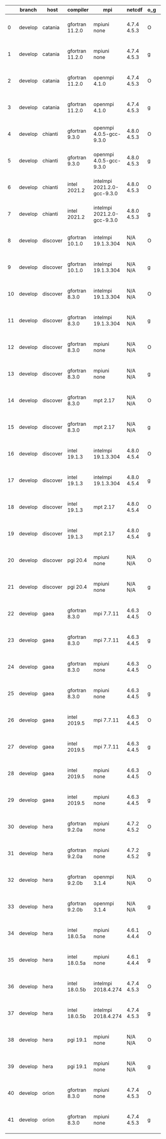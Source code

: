 |    | branch   | host     | compiler        | mpi                         | netcdf      | o_g   | os     | build   |   u_pass |   u_fail |   s_pass |   s_fail |   e_pass |   e_fail |   nuopc_pass |   nuopc_fail | artifacts_hash                                                                                                                                                        | modified                  |
|----|----------|----------|-----------------|-----------------------------|-------------|-------|--------|---------|----------|----------|----------|----------|----------|----------|--------------|--------------|-----------------------------------------------------------------------------------------------------------------------------------------------------------------------|---------------------------|
|  0 | develop  | catania  | gfortran 11.2.0 | mpiuni none                 | 4.7.4 4.5.3 | O     | Darwin | pass    |    12136 |        0 |        8 |        0 |       43 |        0 |            0 |           50 | [artifacts](https://github.com/esmf-org/esmf-test-artifacts/tree/9833620b259287e1c13caba6b9856f465a728b8c/develop/catania/gfortran/11.2.0/O/mpiuni/none)              | 2022-05-05 00:39:32 -0600 |
|  1 | develop  | catania  | gfortran 11.2.0 | mpiuni none                 | 4.7.4 4.5.3 | g     | Darwin | pass    |    12136 |        0 |        8 |        0 |       43 |        0 |            0 |           50 | [artifacts](https://github.com/esmf-org/esmf-test-artifacts/tree/e51f059b49c06bf1c03288ff29f876642c4bf8b2/develop/catania/gfortran/11.2.0/g/mpiuni/none)              | 2022-05-05 02:00:21 -0600 |
|  2 | develop  | catania  | gfortran 11.2.0 | openmpi 4.1.0               | 4.7.4 4.5.3 | O     | Darwin | pass    |    13508 |      154 |       41 |        8 |       80 |        0 |           45 |            5 | [artifacts](https://github.com/esmf-org/esmf-test-artifacts/tree/3747932e123dbb932a6c9c3f2affc1a1e0bfa5f7/develop/catania/gfortran/11.2.0/O/openmpi/4.1.0)            | 2022-05-05 00:06:27 -0600 |
|  3 | develop  | catania  | gfortran 11.2.0 | openmpi 4.1.0               | 4.7.4 4.5.3 | g     | Darwin | pass    |    13508 |      154 |       41 |        8 |       80 |        0 |           45 |            5 | [artifacts](https://github.com/esmf-org/esmf-test-artifacts/tree/a98bb25e5d1d8c87fe856ba844586b3fbd21024d/develop/catania/gfortran/11.2.0/g/openmpi/4.1.0)            | 2022-05-05 01:20:57 -0600 |
|  4 | develop  | chianti  | gfortran 9.3.0  | openmpi 4.0.5-gcc-9.3.0     | 4.8.0 4.5.3 | O     | Linux  | pass    |    13662 |        0 |       49 |        0 |       80 |        0 |           50 |            0 | [artifacts](https://github.com/esmf-org/esmf-test-artifacts/tree/19c191a15ee11bd8fa523bc9a3e5372fcd876e4c/develop/chianti/gfortran/9.3.0/O/openmpi/4.0.5-gcc-9.3.0)   | 2022-05-05 01:54:19 -0400 |
|  5 | develop  | chianti  | gfortran 9.3.0  | openmpi 4.0.5-gcc-9.3.0     | 4.8.0 4.5.3 | g     | Linux  | pass    |    13662 |        0 |       49 |        0 |       80 |        0 |           50 |            0 | [artifacts](https://github.com/esmf-org/esmf-test-artifacts/tree/11fecc1f6434ed3327d2ef9e46a40139d9ffa0dc/develop/chianti/gfortran/9.3.0/g/openmpi/4.0.5-gcc-9.3.0)   | 2022-05-05 02:49:02 -0400 |
|  6 | develop  | chianti  | intel 2021.2    | intelmpi 2021.2.0-gcc-9.3.0 | 4.8.0 4.5.3 | O     | Linux  | pass    |    13662 |        0 |       49 |        0 |       80 |        0 |           50 |            0 | [artifacts](https://github.com/esmf-org/esmf-test-artifacts/tree/073073618218bbed947ccd5e90d0d851ae5c2932/develop/chianti/intel/2021.2/O/intelmpi/2021.2.0-gcc-9.3.0) | 2022-05-05 02:23:51 -0400 |
|  7 | develop  | chianti  | intel 2021.2    | intelmpi 2021.2.0-gcc-9.3.0 | 4.8.0 4.5.3 | g     | Linux  | pass    |    13662 |        0 |       49 |        0 |       80 |        0 |           50 |            0 | [artifacts](https://github.com/esmf-org/esmf-test-artifacts/tree/d7997875855a781d36946987a3068e3c5118dff7/develop/chianti/intel/2021.2/g/intelmpi/2021.2.0-gcc-9.3.0) | 2022-05-05 03:18:24 -0400 |
|  8 | develop  | discover | gfortran 10.1.0 | intelmpi 19.1.3.304         | N/A N/A     | O     | Linux  | pass    |    13647 |       15 |       49 |        0 |       80 |        0 |           50 |            0 | [artifacts](https://github.com/esmf-org/esmf-test-artifacts/tree/16f8e994d6bf2f7f1a510fa6ed8fc08dfbf612b9/develop/discover/gfortran/10.1.0/O/intelmpi/19.1.3.304)     | 2022-05-05 01:41:15 -0400 |
|  9 | develop  | discover | gfortran 10.1.0 | intelmpi 19.1.3.304         | N/A N/A     | g     | Linux  | pass    |    13647 |       15 |       49 |        0 |       80 |        0 |           50 |            0 | [artifacts](https://github.com/esmf-org/esmf-test-artifacts/tree/aba4d91526f222a966007cddb7ef650b6e36257a/develop/discover/gfortran/10.1.0/g/intelmpi/19.1.3.304)     | 2022-05-05 01:45:58 -0400 |
| 10 | develop  | discover | gfortran 8.3.0  | intelmpi 19.1.3.304         | N/A N/A     | O     | Linux  | pass    |    13647 |       15 |       49 |        0 |       80 |        0 |           50 |            0 | [artifacts](https://github.com/esmf-org/esmf-test-artifacts/tree/fc3409329303a2e8f83f644842a947cdfaaca2af/develop/discover/gfortran/8.3.0/O/intelmpi/19.1.3.304)      | 2022-05-05 01:37:49 -0400 |
| 11 | develop  | discover | gfortran 8.3.0  | intelmpi 19.1.3.304         | N/A N/A     | g     | Linux  | pass    |    13647 |       15 |       49 |        0 |       80 |        0 |           50 |            0 | [artifacts](https://github.com/esmf-org/esmf-test-artifacts/tree/f061807e3bb5db35e989fbca9d849ede302fc107/develop/discover/gfortran/8.3.0/g/intelmpi/19.1.3.304)      | 2022-05-05 01:47:53 -0400 |
| 12 | develop  | discover | gfortran 8.3.0  | mpiuni none                 | N/A N/A     | O     | Linux  | pass    |    12136 |        0 |        8 |        0 |       43 |        0 |            0 |           50 | [artifacts](https://github.com/esmf-org/esmf-test-artifacts/tree/dd9119e45f90b6e3c9a679d822ddfdc82c983211/develop/discover/gfortran/8.3.0/O/mpiuni/none)              | 2022-05-05 01:28:05 -0400 |
| 13 | develop  | discover | gfortran 8.3.0  | mpiuni none                 | N/A N/A     | g     | Linux  | pass    |    12136 |        0 |        8 |        0 |       43 |        0 |            0 |           50 | [artifacts](https://github.com/esmf-org/esmf-test-artifacts/tree/cbb2c93ccbe6e7f8da4aef10144ce3ca15c4d87d/develop/discover/gfortran/8.3.0/g/mpiuni/none)              | 2022-05-05 01:39:11 -0400 |
| 14 | develop  | discover | gfortran 8.3.0  | mpt 2.17                    | N/A N/A     | O     | Linux  | pass    |    13662 |        0 |       49 |        0 |       80 |        0 |           46 |            4 | [artifacts](https://github.com/esmf-org/esmf-test-artifacts/tree/05a8c6ae4a5499cf7ccb552a4782357cccd58127/develop/discover/gfortran/8.3.0/O/mpt/2.17)                 | 2022-05-05 01:30:16 -0400 |
| 15 | develop  | discover | gfortran 8.3.0  | mpt 2.17                    | N/A N/A     | g     | Linux  | pass    |    13662 |        0 |       49 |        0 |       80 |        0 |           46 |            4 | [artifacts](https://github.com/esmf-org/esmf-test-artifacts/tree/622edfef4f3180bb3d6ec52383ce912569c571ec/develop/discover/gfortran/8.3.0/g/mpt/2.17)                 | 2022-05-05 01:38:47 -0400 |
| 16 | develop  | discover | intel 19.1.3    | intelmpi 19.1.3.304         | 4.8.0 4.5.4 | O     | Linux  | pass    |    13662 |        0 |       49 |        0 |       80 |        0 |           50 |            0 | [artifacts](https://github.com/esmf-org/esmf-test-artifacts/tree/29519e9fdeae3ae3a030ae2866ddeb318ef88b21/develop/discover/intel/19.1.3/O/intelmpi/19.1.3.304)        | 2022-05-05 01:54:48 -0400 |
| 17 | develop  | discover | intel 19.1.3    | intelmpi 19.1.3.304         | 4.8.0 4.5.4 | g     | Linux  | pass    |    13662 |        0 |       49 |        0 |       80 |        0 |           50 |            0 | [artifacts](https://github.com/esmf-org/esmf-test-artifacts/tree/b3cf6444bb8330959db3aecd3b64482ca55c09f3/develop/discover/intel/19.1.3/g/intelmpi/19.1.3.304)        | 2022-05-05 01:59:14 -0400 |
| 18 | develop  | discover | intel 19.1.3    | mpt 2.17                    | 4.8.0 4.5.4 | O     | Linux  | pass    |    13662 |        0 |       49 |        0 |       80 |        0 |            0 |           50 | [artifacts](https://github.com/esmf-org/esmf-test-artifacts/tree/7fa5f9a6a582417a21a308d36d700442ae7ae8d8/develop/discover/intel/19.1.3/O/mpt/2.17)                   | 2022-05-05 01:45:11 -0400 |
| 19 | develop  | discover | intel 19.1.3    | mpt 2.17                    | 4.8.0 4.5.4 | g     | Linux  | pass    |    13662 |        0 |       49 |        0 |       80 |        0 |            0 |           50 | [artifacts](https://github.com/esmf-org/esmf-test-artifacts/tree/6c08f797e378e1080164514ace9987384b8e8398/develop/discover/intel/19.1.3/g/mpt/2.17)                   | 2022-05-05 01:47:26 -0400 |
| 20 | develop  | discover | pgi 20.4        | mpiuni none                 | N/A N/A     | O     | Linux  | pass    |    11510 |      626 |        6 |        2 |       40 |        3 |            0 |           50 | [artifacts](https://github.com/esmf-org/esmf-test-artifacts/tree/8ab1457bcea9b586c64a3e13729bb459ec9ec1a5/develop/discover/pgi/20.4/O/mpiuni/none)                    | 2022-05-05 03:00:01 -0400 |
| 21 | develop  | discover | pgi 20.4        | mpiuni none                 | N/A N/A     | g     | Linux  | pass    |    11510 |      626 |        4 |        4 |       40 |        3 |            0 |           50 | [artifacts](https://github.com/esmf-org/esmf-test-artifacts/tree/e1815830d58f9ac0a917accde5da85829c030a7d/develop/discover/pgi/20.4/g/mpiuni/none)                    | 2022-05-05 03:08:42 -0400 |
| 22 | develop  | gaea     | gfortran 8.3.0  | mpi 7.7.11                  | 4.6.3 4.4.5 | O     | Unicos | pass    |    13661 |        1 |       49 |        0 |       80 |        0 |           47 |            3 | [artifacts](https://github.com/esmf-org/esmf-test-artifacts/tree/bcdc00037cac36db8e1afd5cb1524941f35307d2/develop/gaea/gfortran/8.3.0/O/mpi/7.7.11)                   | 2022-05-05 02:02:37 -0400 |
| 23 | develop  | gaea     | gfortran 8.3.0  | mpi 7.7.11                  | 4.6.3 4.4.5 | g     | Unicos | pass    |    13661 |        1 |       49 |        0 |       80 |        0 |           47 |            3 | [artifacts](https://github.com/esmf-org/esmf-test-artifacts/tree/a58a3fa047447d8dd0ab03cafceeb136febb1a5c/develop/gaea/gfortran/8.3.0/g/mpi/7.7.11)                   | 2022-05-05 02:35:38 -0400 |
| 24 | develop  | gaea     | gfortran 8.3.0  | mpiuni none                 | 4.6.3 4.4.5 | O     | Unicos | pass    |    12136 |        0 |        8 |        0 |       43 |        0 |            0 |           50 | [artifacts](https://github.com/esmf-org/esmf-test-artifacts/tree/20169be67d89f4d0f1d59b993b4ffbdc7d94475e/develop/gaea/gfortran/8.3.0/O/mpiuni/none)                  | 2022-05-05 01:37:12 -0400 |
| 25 | develop  | gaea     | gfortran 8.3.0  | mpiuni none                 | 4.6.3 4.4.5 | g     | Unicos | pass    |    12136 |        0 |        8 |        0 |       43 |        0 |            0 |           50 | [artifacts](https://github.com/esmf-org/esmf-test-artifacts/tree/bc05dbad9a36d2655243b1c169bf34c341da5bd4/develop/gaea/gfortran/8.3.0/g/mpiuni/none)                  | 2022-05-05 02:09:13 -0400 |
| 26 | develop  | gaea     | intel 2019.5    | mpi 7.7.11                  | 4.6.3 4.4.5 | O     | Unicos | pass    |    13647 |       15 |       49 |        0 |       80 |        0 |           47 |            3 | [artifacts](https://github.com/esmf-org/esmf-test-artifacts/tree/535f910d510a01b2088b9387c9a1a6d9c84e89e3/develop/gaea/intel/2019.5/O/mpi/7.7.11)                     | 2022-05-05 01:32:12 -0400 |
| 27 | develop  | gaea     | intel 2019.5    | mpi 7.7.11                  | 4.6.3 4.4.5 | g     | Unicos | pass    |    13647 |       15 |       49 |        0 |       80 |        0 |           47 |            3 | [artifacts](https://github.com/esmf-org/esmf-test-artifacts/tree/e70ac4e73922e2af45a42df5d90cc72c97631d8d/develop/gaea/intel/2019.5/g/mpi/7.7.11)                     | 2022-05-05 02:29:10 -0400 |
| 28 | develop  | gaea     | intel 2019.5    | mpiuni none                 | 4.6.3 4.4.5 | O     | Unicos | pass    |    12121 |       15 |        8 |        0 |       43 |        0 |            0 |           50 | [artifacts](https://github.com/esmf-org/esmf-test-artifacts/tree/35a40f121aa67e2f5e578b352521228a241ac2c9/develop/gaea/intel/2019.5/O/mpiuni/none)                    | 2022-05-05 01:28:28 -0400 |
| 29 | develop  | gaea     | intel 2019.5    | mpiuni none                 | 4.6.3 4.4.5 | g     | Unicos | pass    |    12121 |       15 |        8 |        0 |       43 |        0 |            0 |           50 | [artifacts](https://github.com/esmf-org/esmf-test-artifacts/tree/391e5bfa7623c2e6bd1edf0cb26bb8064b3987f5/develop/gaea/intel/2019.5/g/mpiuni/none)                    | 2022-05-05 01:51:12 -0400 |
| 30 | develop  | hera     | gfortran 9.2.0a | mpiuni none                 | 4.7.2 4.5.2 | O     | Linux  | pass    |    12136 |        0 |        8 |        0 |       43 |        0 |            0 |           50 | [artifacts](https://github.com/esmf-org/esmf-test-artifacts/tree/5fe47112beb649fb19685060abd046fa675436a1/develop/hera/gfortran/9.2.0a/O/mpiuni/none)                 | 2022-05-05 06:16:40 +0000 |
| 31 | develop  | hera     | gfortran 9.2.0a | mpiuni none                 | 4.7.2 4.5.2 | g     | Linux  | pass    |    12136 |        0 |        8 |        0 |       43 |        0 |            0 |           50 | [artifacts](https://github.com/esmf-org/esmf-test-artifacts/tree/4bfc5970e76dcd320f18d88a71c4a5cb5aa2b4aa/develop/hera/gfortran/9.2.0a/g/mpiuni/none)                 | 2022-05-05 06:29:49 +0000 |
| 32 | develop  | hera     | gfortran 9.2.0b | openmpi 3.1.4               | N/A N/A     | O     | Linux  | pass    |    13662 |        0 |       49 |        0 |       80 |        0 |           50 |            0 | [artifacts](https://github.com/esmf-org/esmf-test-artifacts/tree/26664ede22bc0d10777509ba42436dbfe8566b4c/develop/hera/gfortran/9.2.0b/O/openmpi/3.1.4)               | 2022-05-05 06:27:23 +0000 |
| 33 | develop  | hera     | gfortran 9.2.0b | openmpi 3.1.4               | N/A N/A     | g     | Linux  | pass    |    13662 |        0 |       49 |        0 |       80 |        0 |           50 |            0 | [artifacts](https://github.com/esmf-org/esmf-test-artifacts/tree/ba7bd2b0525118d4c49d2822d78ee64af351e00a/develop/hera/gfortran/9.2.0b/g/openmpi/3.1.4)               | 2022-05-05 06:41:36 +0000 |
| 34 | develop  | hera     | intel 18.0.5a   | mpiuni none                 | 4.6.1 4.4.4 | O     | Linux  | pass    |    12136 |        0 |        8 |        0 |       43 |        0 |            0 |           50 | [artifacts](https://github.com/esmf-org/esmf-test-artifacts/tree/139e8d75c5bda2fa28a1d5080899bc5e0c314c77/develop/hera/intel/18.0.5a/O/mpiuni/none)                   | 2022-05-05 08:28:31 +0000 |
| 35 | develop  | hera     | intel 18.0.5a   | mpiuni none                 | 4.6.1 4.4.4 | g     | Linux  | pass    |    12136 |        0 |        8 |        0 |       43 |        0 |            0 |           50 | [artifacts](https://github.com/esmf-org/esmf-test-artifacts/tree/139e8d75c5bda2fa28a1d5080899bc5e0c314c77/develop/hera/intel/18.0.5a/g/mpiuni/none)                   | 2022-05-05 08:28:31 +0000 |
| 36 | develop  | hera     | intel 18.0.5b   | intelmpi 2018.4.274         | 4.7.4 4.5.3 | O     | Linux  | pass    |    13662 |        0 |       49 |        0 |       80 |        0 |           50 |            0 | [artifacts](https://github.com/esmf-org/esmf-test-artifacts/tree/139e8d75c5bda2fa28a1d5080899bc5e0c314c77/develop/hera/intel/18.0.5b/O/intelmpi/2018.4.274)           | 2022-05-05 08:28:31 +0000 |
| 37 | develop  | hera     | intel 18.0.5b   | intelmpi 2018.4.274         | 4.7.4 4.5.3 | g     | Linux  | pass    |    13662 |        0 |       49 |        0 |       80 |        0 |           50 |            0 | [artifacts](https://github.com/esmf-org/esmf-test-artifacts/tree/139e8d75c5bda2fa28a1d5080899bc5e0c314c77/develop/hera/intel/18.0.5b/g/intelmpi/2018.4.274)           | 2022-05-05 08:28:31 +0000 |
| 38 | develop  | hera     | pgi 19.1        | mpiuni none                 | N/A N/A     | O     | Linux  | pass    |    11510 |      626 |        6 |        2 |       40 |        3 |            0 |           50 | [artifacts](https://github.com/esmf-org/esmf-test-artifacts/tree/139e8d75c5bda2fa28a1d5080899bc5e0c314c77/develop/hera/pgi/19.1/O/mpiuni/none)                        | 2022-05-05 08:28:31 +0000 |
| 39 | develop  | hera     | pgi 19.1        | mpiuni none                 | N/A N/A     | g     | Linux  | pass    |    11510 |      626 |        4 |        4 |       40 |        3 |            0 |           50 | [artifacts](https://github.com/esmf-org/esmf-test-artifacts/tree/139e8d75c5bda2fa28a1d5080899bc5e0c314c77/develop/hera/pgi/19.1/g/mpiuni/none)                        | 2022-05-05 08:28:31 +0000 |
| 40 | develop  | orion    | gfortran 8.3.0  | mpiuni none                 | 4.7.4 4.5.3 | O     | Linux  | pass    |    12136 |        0 |        8 |        0 |       43 |        0 |            0 |           50 | [artifacts](https://github.com/esmf-org/esmf-test-artifacts/tree/1b346bd21b6154e45658c97b4fcde2a1aaa89129/develop/orion/gfortran/8.3.0/O/mpiuni/none)                 | 2022-05-05 02:58:21 -0500 |
| 41 | develop  | orion    | gfortran 8.3.0  | mpiuni none                 | 4.7.4 4.5.3 | g     | Linux  | pass    |    12136 |        0 |        8 |        0 |       43 |        0 |            0 |           50 | [artifacts](https://github.com/esmf-org/esmf-test-artifacts/tree/d61fe580ad836166c884360e9203175386264609/develop/orion/gfortran/8.3.0/g/mpiuni/none)                 | 2022-05-05 03:04:14 -0500 |